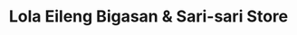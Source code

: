 ---
title: "Lola Eileng Bigasan & Sari-sari Store"
url: /marikina/lola-eileng-bigasan-and-sari-sari-store/
shop: convenience
---